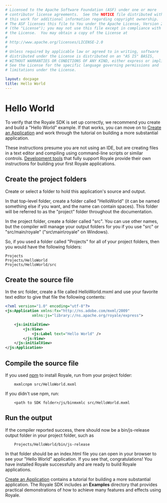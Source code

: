 ```yaml
---
# Licensed to the Apache Software Foundation (ASF) under one or more
# contributor license agreements.  See the NOTICE file distributed with
# this work for additional information regarding copyright ownership.
# The ASF licenses this file to You under the Apache License, Version 2.0
# (the "License"); you may not use this file except in compliance with
# the License.  You may obtain a copy of the License at
# 
# http://www.apache.org/licenses/LICENSE-2.0
# 
# Unless required by applicable law or agreed to in writing, software
# distributed under the License is distributed on an "AS IS" BASIS,
# WITHOUT WARRANTIES OR CONDITIONS OF ANY KIND, either express or implied.
# See the License for the specific language governing permissions and
# limitations under the License.

layout: docpage
title: Hello World
---
```


# Hello World

To verify that the Royale SDK is set up correctly, we recommend you create and build a "Hello World" example. If that works, you can move on to [Create an Application](Create%20An%20Application.html) and work through the tutorial on building a more substantial application.

These instructions presume you are not using an IDE, but are creating files in a text editor and compiling using command-line scripts or similar controls. [Development tools](Get_Started/Development-tools.html) that fully support Royale provide their own instructions for building your first Royale applications.

## Create the project folders

Create or select a folder to hold this application's source and output.  

In that top-level folder, create a folder called "HelloWorld" (it can be named something else if you want, and the name can contain spaces).  This folder will be referred to as the "project" folder throughout the documentation.  

In the project folder, create a folder called "src". You can use other names, but the compiler will manage your output folders for you if you use "src" or "src/main/royale" ("src\main\royale" on Windows).

So, if you used a folder called "Projects" for all of your project folders, then you would have the following folders:

```
Projects
Projects/HelloWorld
Projects/HelloWorld/src
```

## Create the source file

In the src folder, create a file called HelloWorld.mxml and use your favorite text editor to give that file the following contents:

```xml
<?xml version="1.0" encoding="utf-8"?>
<js:Application xmlns:fx="http://ns.adobe.com/mxml/2009"
            xmlns:js="library://ns.apache.org/royale/express">

    <js:initialView>
        <js:View>
            <js:Label text="Hello World" />
        </js:View>
    </js:initialView>
</js:Application>
```

## Compile the source file

If you used <a href="https://www.npmjs.com/" target="_blank">npm</a> to install Royale, run from your project folder:

```
    mxmlcnpm src/HelloWorld.mxml
```

If you didn't use npm, run:

```
    <path to SDK folder>/js/binmxmlc src/HelloWorld.mxml
```

## Run the output

If the compiler reported success, there should now be a bin/js-release output folder in your project folder, such as 

```
    Projects/HelloWorld/bin/js-release
```

In that folder should be an index.html file you can open in your browser to see your "Hello World" application.  If you see that, congratulations!  You have installed Royale successfully and are ready to build Royale applications.  

[Create an Application](Create%20An%20Application.html) contains a tutorial for building a more substantial application. The Royale SDK includes an **Examples** directory that provides practical demonstrations of how to achieve many features and effects using Royale.
